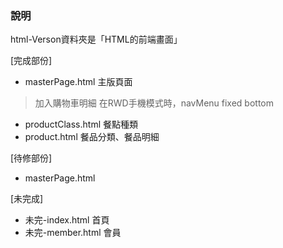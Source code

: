 ### 說明

html-Verson資料夾是「HTML的前端畫面」

[完成部份]
* masterPage.html   主版頁面
> 加入購物車明細
> 在RWD手機模式時，navMenu fixed bottom
* productClass.html  餐點種類
* product.html       餐品分類、餐品明細

[待修部份]
* masterPage.html


[未完成]
* 未完-index.html    首頁
* 未完-member.html   會員
